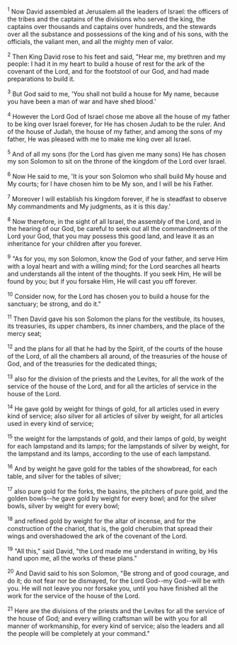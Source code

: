 <sup>1</sup> 
Now David assembled at Jerusalem all the leaders of Israel: the officers of the tribes and the captains of the divisions who served the king, the captains over thousands and captains over hundreds, and the stewards over all the substance and possessions of the king and of his sons, with the officials, the valiant men, and all the mighty men of valor. 

<sup>2</sup> 
Then King David rose to his feet and said, "Hear me, my brethren and my people: I had it in my heart to build a house of rest for the ark of the covenant of the Lord, and for the footstool of our God, and had made preparations to build it. 

<sup>3</sup> 
But God said to me, 'You shall not build a house for My name, because you have been a man of war and have shed blood.' 

<sup>4</sup> 
However the Lord God of Israel chose me above all the house of my father to be king over Israel forever, for He has chosen Judah to be the ruler. And of the house of Judah, the house of my father, and among the sons of my father, He was pleased with me to make me king over all Israel. 

<sup>5</sup> 
And of all my sons (for the Lord has given me many sons) He has chosen my son Solomon to sit on the throne of the kingdom of the Lord over Israel. 

<sup>6</sup> 
Now He said to me, 'It is your son Solomon who shall build My house and My courts; for I have chosen him to be My son, and I will be his Father. 

<sup>7</sup> 
Moreover I will establish his kingdom forever, if he is steadfast to observe My commandments and My judgments, as it is this day.' 

<sup>8</sup> 
Now therefore, in the sight of all Israel, the assembly of the Lord, and in the hearing of our God, be careful to seek out all the commandments of the Lord your God, that you may possess this good land, and leave it as an inheritance for your children after you forever. 

<sup>9</sup> 
"As for you, my son Solomon, know the God of your father, and serve Him with a loyal heart and with a willing mind; for the Lord searches all hearts and understands all the intent of the thoughts. If you seek Him, He will be found by you; but if you forsake Him, He will cast you off forever. 

<sup>10</sup> 
Consider now, for the Lord has chosen you to build a house for the sanctuary; be strong, and do it." 

<sup>11</sup> 
Then David gave his son Solomon the plans for the vestibule, its houses, its treasuries, its upper chambers, its inner chambers, and the place of the mercy seat; 

<sup>12</sup> 
and the plans for all that he had by the Spirit, of the courts of the house of the Lord, of all the chambers all around, of the treasuries of the house of God, and of the treasuries for the dedicated things; 

<sup>13</sup> 
also for the division of the priests and the Levites, for all the work of the service of the house of the Lord, and for all the articles of service in the house of the Lord. 

<sup>14</sup> 
He gave gold by weight for things of gold, for all articles used in every kind of service; also silver for all articles of silver by weight, for all articles used in every kind of service; 

<sup>15</sup> 
the weight for the lampstands of gold, and their lamps of gold, by weight for each lampstand and its lamps; for the lampstands of silver by weight, for the lampstand and its lamps, according to the use of each lampstand. 

<sup>16</sup> 
And by weight he gave gold for the tables of the showbread, for each table, and silver for the tables of silver; 

<sup>17</sup> 
also pure gold for the forks, the basins, the pitchers of pure gold, and the golden bowls--he gave gold by weight for every bowl; and for the silver bowls, silver by weight for every bowl; 

<sup>18</sup> 
and refined gold by weight for the altar of incense, and for the construction of the chariot, that is, the gold cherubim that spread their wings and overshadowed the ark of the covenant of the Lord. 

<sup>19</sup> 
"All this," said David, "the Lord made me understand in writing, by His hand upon me, all the works of these plans." 

<sup>20</sup> 
And David said to his son Solomon, "Be strong and of good courage, and do it; do not fear nor be dismayed, for the Lord God--my God--will be with you. He will not leave you nor forsake you, until you have finished all the work for the service of the house of the Lord. 

<sup>21</sup> 
Here are the divisions of the priests and the Levites for all the service of the house of God; and every willing craftsman will be with you for all manner of workmanship, for every kind of service; also the leaders and all the people will be completely at your command."